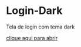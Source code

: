 # Login-Dark
 Tela de login com tema dark

<a href="https://shydersonalves.github.io/Login-Dark/index.html" target="_blank">clique aqui para abrir</a>